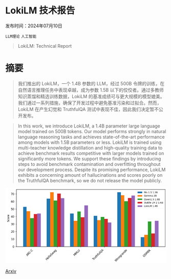 # LokiLM 技术报告

发布时间：2024年07月10日

`LLM理论` `人工智能`

> LokiLM: Technical Report

# 摘要

> 我们推出的 LokiLM，一个 1.4B 参数的 LLM，经过 500B 令牌的训练，在自然语言推理任务中表现卓越，成为参数 1.5B 以下的佼佼者。通过多教师知识蒸馏和精选训练数据，LokiLM 的基准成绩可与更大规模的模型媲美。我们通过一系列措施，确保了开发过程中避免基准污染和过拟合。然而，LokiLM 在产生幻觉和 TruthfulQA 测试中表现不佳，因此我们决定暂不公开发布。

> In this work, we introduce LokiLM, a 1.4B parameter large language model trained on 500B tokens. Our model performs strongly in natural language reasoning tasks and achieves state-of-the-art performance among models with 1.5B parameters or less. LokiLM is trained using multi-teacher knowledge distillation and high-quality training data to achieve benchmark results competitive with larger models trained on significantly more tokens. We support these findings by introducing steps to avoid benchmark contamination and overfitting throughout our development process. Despite its promising performance, LokiLM exhibits a concerning amount of hallucinations and scores poorly on the TruthfulQA benchmark, so we do not release the model publicly.

![LokiLM 技术报告](../../../paper_images/2407.07370/results.png)

[Arxiv](https://arxiv.org/abs/2407.07370)